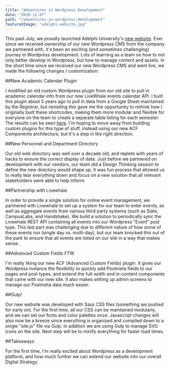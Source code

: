 ```yaml
---
title: "Adventures in Wordpress Development"
date: "2020-11-07"
path: "/adventures-in-wordpress-development"
featuredImage: "adelphi-website.jpg"
---
```


This past July, we proudly launched Adelphi University's [new website](https://adelphi.edu). Ever since we received ownership of our new Wordpress CMS from the company we partnered with, it's been an exciting (and sometimes challenging) journey in Wordpress development. Lots of learning as a team on how to not only better develop in Wordpress, but how to manage content and assets. In the short time since we received our new Wordpress CMS and went live, we made the following changes / customization:

##New Academic Calendar Plugin

<!-- ![Academic Calendar Table](./academic-calendar.png) -->

I modified an old custom Wordpress plugin from our old site to pull in academic calendar info from our new LiveWhale events calendar API. I built this plugin about 5 years ago to pull in data from a Google Sheet maintained by the Registrar, but revisiting this gave me the opportunity to rethink how I originally built these shortcodes, making them more modular and flexible for everyone on the team to create a separate table listing for each semester. The results can be seen [here](https://www.adelphi.edu/academics/academic-calendar/). I'm hoping to move away from building custom plugins for this type of stuff, instead using our new ACF Components architecture, but it's a step in the right direction.

##New Personnel and Department Directory

Our old web directory was well over a decade old, and replete with years of hacks to ensure the correct display of data. Just before we partnered on development with our vendors, our team did a Design Thinking session to define the new directory would shape up. It was fun process that allowed us to really tear everything down and focus on a new solution that all relevant stakeholders were able to help inform.

##Partnership with Livewhale

In order to provide a single solution for online event management, we partnered with Livewhale to set up a system for our team to enter events, as well as aggregate events from various third party systems (such as Slate, CampusLabs, and Handshake). We build a solution to periodically sync the Livewhale REST API containing all events into our Wordpress "Event" post type. This last part was challenging due to different nature of how some of these events run (single day vs. multi-day), but our team knocked this out of the park to ensure that all events are listed on our site in a way that makes sense.


##Advanced Custom Fields FTW

I'm really liking our new ACF (Advanced Custom Fields) plugin. It gives our Wordpress instance the flexibility to quickly add Postmeta fields to our pages and post types, and extend the full-width and in-content components that came with our new site. It also makes setting up admin screens to manage our Postmeta data much easier.

##Gulp!

Our new website was developed with Sass CSS files (something we pushed for early on). For the first time, all our CSS can be maintained modularly, and we can set our fonts and color palettes once. Javascript changes will also now be a breeze since everything is organized and compiled down to a single "site.js" file via Gulp. In addition we are using Gulp to manage SVG icons on the site. Next step will be to minify everything for faster load times.

##Takeaways

For the first time, I'm really excited about Wordpress as a development platform, and how much further we can extend our website into our overall Digital Strategy.